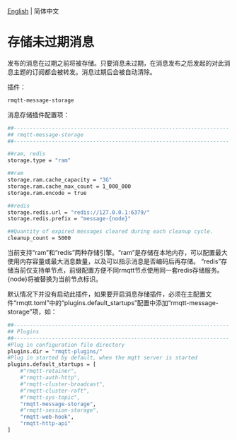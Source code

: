 [English](../en_US/store-message.md)  | 简体中文

# 存储未过期消息

发布的消息在过期之前将被存储。只要消息未过期，在消息发布之后发起的对此消息主题的订阅都会被转发。消息过期后会被自动清除。

插件：

```bash
rmqtt-message-storage
```

消息存储插件配置项：

```bash
##--------------------------------------------------------------------
## rmqtt-message-storage
##--------------------------------------------------------------------

##ram, redis
storage.type = "ram"

##ram
storage.ram.cache_capacity = "3G"
storage.ram.cache_max_count = 1_000_000
storage.ram.encode = true

##redis
storage.redis.url = "redis://127.0.0.1:6379/"
storage.redis.prefix = "message-{node}"

##Quantity of expired messages cleared during each cleanup cycle.
cleanup_count = 5000
```

当前支持“ram”和“redis”两种存储引擎。“ram”是存储在本地内存，可以配置最大使用内存容量或最大消息数量，以及可以指示消息是否编码后再存储。
“redis”存储当前仅支持单节点，前缀配置方便不同rmqtt节点使用同一套redis存储服务。{node}将被替换为当前节点标识。

默认情况下并没有启动此插件，如果要开启消息存储插件，必须在主配置文件“rmqtt.toml”中的“plugins.default_startups”配置中添加“rmqtt-message-storage”项，如：
```bash
##--------------------------------------------------------------------
## Plugins
##--------------------------------------------------------------------
#Plug in configuration file directory
plugins.dir = "rmqtt-plugins/"
#Plug in started by default, when the mqtt server is started
plugins.default_startups = [
    #"rmqtt-retainer",
    #"rmqtt-auth-http",
    #"rmqtt-cluster-broadcast",
    #"rmqtt-cluster-raft",
    #"rmqtt-sys-topic",
    "rmqtt-message-storage",
    #"rmqtt-session-storage",
    "rmqtt-web-hook",
    "rmqtt-http-api"
]
```










